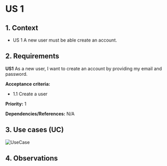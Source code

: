# US 1

## 1. Context

* US 1 A new user must be able create an account.

## 2. Requirements

**US1** As a new user, I want to create an account by providing my email and password.

**Acceptance criteria:**

- 1.1 Create a user

**Priority:** 1

**Dependencies/References:**
N/A

## 3. Use cases (UC)

![UseCase](../../../Global_Artifacts/UC_Folder/UC1/UC1.svg)


## 4. Observations